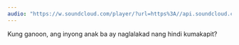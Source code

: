 ```yaml
---
audio: "https://w.soundcloud.com/player/?url=https%3A//api.soundcloud.com/tracks/1406300842%3Fsecret_token%3Ds-AL1BDqEHf3r&color=%23ff5500&auto_play=true&hide_related=false&show_comments=true&show_user=true&show_reposts=false&show_teaser=true&visual=true"
---
```


Kung ganoon, ang inyong anak ba ay naglalakad nang hindi kumakapit?
